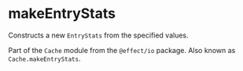 # makeEntryStats

Constructs a new `EntryStats` from the specified values.

Part of the `Cache` module from the `@effect/io` package. Also known as `Cache.makeEntryStats`.
